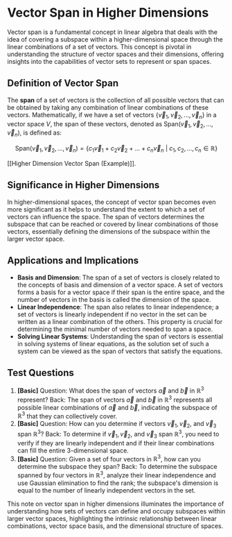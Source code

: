 # Vector Span in Higher Dimensions

Vector span is a fundamental concept in linear algebra that deals with the idea of covering a subspace within a higher-dimensional space through the linear combinations of a set of vectors. This concept is pivotal in understanding the structure of vector spaces and their dimensions, offering insights into the capabilities of vector sets to represent or span spaces.

## Definition of Vector Span

The **span** of a set of vectors is the collection of all possible vectors that can be obtained by taking any combination of linear combinations of these vectors. Mathematically, if we have a set of vectors $\{ \vec{v}_1, \vec{v}_2, ..., \vec{v}_n \}$ in a vector space $V$, the span of these vectors, denoted as $\text{Span}(\vec{v}_1, \vec{v}_2, ..., \vec{v}_n)$, is defined as:

$$\text{Span}(\vec{v}_1, \vec{v}_2, ..., \vec{v}_n) = \{ c_1\vec{v}_1 + c_2\vec{v}_2 + ... + c_n\vec{v}_n \ | \ c_1, c_2, ..., c_n \in \mathbb{R} \}$$

[[Higher Dimension Vector Span (Example)]].

## Significance in Higher Dimensions

In higher-dimensional spaces, the concept of vector span becomes even more significant as it helps to understand the extent to which a set of vectors can influence the space. The span of vectors determines the subspace that can be reached or covered by linear combinations of those vectors, essentially defining the dimensions of the subspace within the larger vector space.

## Applications and Implications

- **Basis and Dimension**: The span of a set of vectors is closely related to the concepts of basis and dimension of a vector space. A set of vectors forms a basis for a vector space if their span is the entire space, and the number of vectors in the basis is called the dimension of the space.
- **Linear Independence**: The span also relates to linear independence; a set of vectors is linearly independent if no vector in the set can be written as a linear combination of the others. This property is crucial for determining the minimal number of vectors needed to span a space.
- **Solving Linear Systems**: Understanding the span of vectors is essential in solving systems of linear equations, as the solution set of such a system can be viewed as the span of vectors that satisfy the equations.

## Test Questions

1. **[Basic]** Question: What does the span of vectors $\vec{a}$ and $\vec{b}$ in $\mathbb{R}^3$ represent? Back: The span of vectors $\vec{a}$ and $\vec{b}$ in $\mathbb{R}^3$ represents all possible linear combinations of $\vec{a}$ and $\vec{b}$, indicating the subspace of $\mathbb{R}^3$ that they can collectively cover.
2. **[Basic]** Question: How can you determine if vectors $\vec{v}_1, \vec{v}_2,$ and $\vec{v}_3$ span $\mathbb{R}^3$? Back: To determine if $\vec{v}_1, \vec{v}_2,$ and $\vec{v}_3$ span $\mathbb{R}^3$, you need to verify if they are linearly independent and if their linear combinations can fill the entire 3-dimensional space.
3. **[Basic]** Question: Given a set of four vectors in $\mathbb{R}^3$, how can you determine the subspace they span? Back: To determine the subspace spanned by four vectors in $\mathbb{R}^3$, analyze their linear independence and use Gaussian elimination to find the rank; the subspace's dimension is equal to the number of linearly independent vectors in the set.

This note on vector span in higher dimensions illuminates the importance of understanding how sets of vectors can define and occupy subspaces within larger vector spaces, highlighting the intrinsic relationship between linear combinations, vector space basis, and the dimensional structure of spaces.